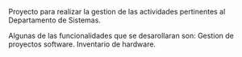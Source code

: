 Proyecto para realizar la gestion de las actividades pertinentes al Departamento de Sistemas.

Algunas de las funcionalidades que se desarollaran son:
  Gestion de proyectos software.
  Inventario de hardware.

